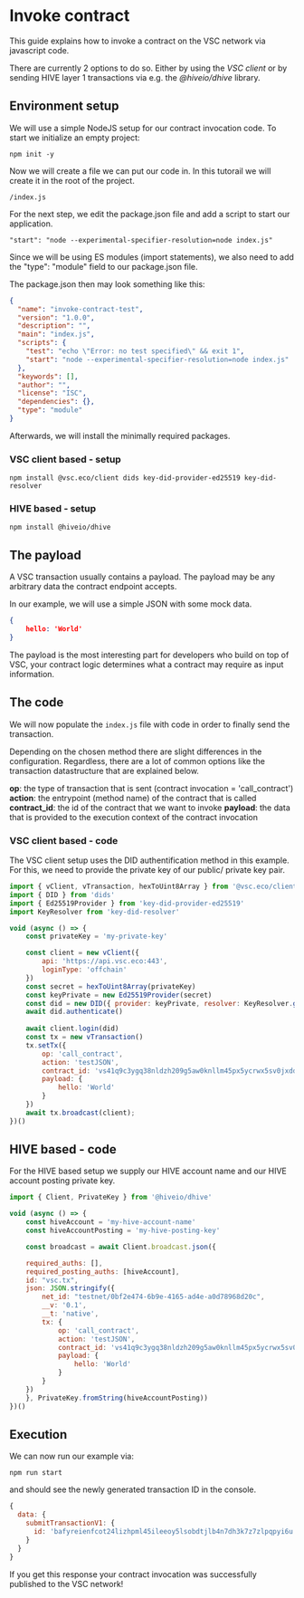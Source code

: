 # Invoke contract

This guide explains how to invoke a contract on the VSC network via javascript code.

There are currently 2 options to do so. Either by using the _VSC client_ or by sending HIVE layer 1 transactions via e.g. the _@hiveio/dhive_ library.

## Environment setup

We will use a simple NodeJS setup for our contract invocation code. To start we initialize an empty project:

`npm init -y`

Now we will create a file we can put our code in. In this tutorail we will create it in the root of the project.

`/index.js`

For the next step, we edit the package.json file and add a script to start our application.

`"start": "node --experimental-specifier-resolution=node index.js"`

Since we will be using ES modules (import statements), we also need to add the "type": "module" field to our package.json file.

The package.json then may look something like this:

```json
{
  "name": "invoke-contract-test",
  "version": "1.0.0",
  "description": "",
  "main": "index.js",
  "scripts": {
    "test": "echo \"Error: no test specified\" && exit 1",
    "start": "node --experimental-specifier-resolution=node index.js"
  },
  "keywords": [],
  "author": "",
  "license": "ISC",
  "dependencies": {},
  "type": "module"
}
```

Afterwards, we will install the minimally required packages.

### VSC client based - setup

`npm install @vsc.eco/client dids key-did-provider-ed25519 key-did-resolver`

### HIVE based - setup

`npm install @hiveio/dhive`

## The payload

A VSC transaction usually contains a payload. The payload may be any arbitrary data the contract endpoint accepts.

In our example, we will use a simple JSON with some mock data.

```json
{
    hello: 'World'
}
```

The payload is the most interesting part for developers who build on top of VSC, your contract logic determines what a contract may require as input information.

## The code

We will now populate the `index.js` file with code in order to finally send the transaction.

Depending on the chosen method there are slight differences in the configuration. Regardless, there are a lot of common options like the transaction datastructure that are explained below.

**op**: the type of transaction that is sent (contract invocation = 'call_contract')
**action**: the entrypoint (method name) of the contract that is called
**contract_id**: the id of the contract that we want to invoke
**payload**: the data that is provided to the execution context of the contract invocation

### VSC client based - code

The VSC client setup uses the DID authentification method in this example. For this, we need to provide the private key of our public/ private key pair.

```js
import { vClient, vTransaction, hexToUint8Array } from '@vsc.eco/client'
import { DID } from 'dids'
import { Ed25519Provider } from 'key-did-provider-ed25519'
import KeyResolver from 'key-did-resolver'

void (async () => {
    const privateKey = 'my-private-key'

    const client = new vClient({
        api: 'https://api.vsc.eco:443',
        loginType: 'offchain'
    })
    const secret = hexToUint8Array(privateKey)
    const keyPrivate = new Ed25519Provider(secret)
    const did = new DID({ provider: keyPrivate, resolver: KeyResolver.getResolver() })
    await did.authenticate()
    
    await client.login(did)
    const tx = new vTransaction()
    tx.setTx({
        op: 'call_contract',
        action: 'testJSON',
        contract_id: 'vs41q9c3ygq38nldzh209g5aw0knllm45px5ycrwx5sv0jxddmd9ve4r0z6frcvv9h2j',
        payload: {
            hello: 'World'
        }
    })
    await tx.broadcast(client);
})()
```

## HIVE based - code

For the HIVE based setup we supply our HIVE account name and our HIVE account posting private key.

```js
import { Client, PrivateKey } from '@hiveio/dhive'

void (async () => {
    const hiveAccount = 'my-hive-account-name'
    const hiveAccountPosting = 'my-hive-posting-key'

    const broadcast = await Client.broadcast.json({

    required_auths: [],
    required_posting_auths: [hiveAccount],
    id: "vsc.tx",
    json: JSON.stringify({
        net_id: "testnet/0bf2e474-6b9e-4165-ad4e-a0d78968d20c",
        __v: '0.1',
        __t: 'native',
        tx: {
            op: 'call_contract',
            action: 'testJSON',
            contract_id: 'vs41q9c3ygq38nldzh209g5aw0knllm45px5ycrwx5sv0jxddmd9ve4r0z6frcvv9h2j',
            payload: {
                hello: 'World'
            }
        }
    })
    }, PrivateKey.fromString(hiveAccountPosting))
})()
```

## Execution

We can now run our example via:

`npm run start`

and should see the newly generated transaction ID in the console.

```js
{
  data: {
    submitTransactionV1: {
      id: 'bafyreienfcot24lizhpml45ileeoy5lsobdtjlb4n7dh3k7z7zlpqpyi6u'
    }
  }
}
```

If you get this response your contract invocation was successfully published to the VSC network!